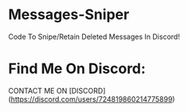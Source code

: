 # Messages-Sniper
Code To Snipe/Retain Deleted Messages In Discord!

# Find Me On Discord:

 CONTACT ME ON [DISCORD] 
 (https://discord.com/users/724819860214775899)
